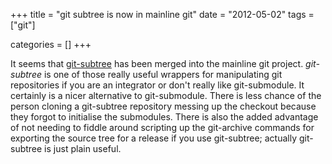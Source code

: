 +++
title = "git subtree is now in mainline git"
date = "2012-05-02"
tags = ["git"]


categories = []
+++

It seems that [git-subtree](git://github.com/apenwarr/git-subtree.git)
has been merged into the mainline git project. _git-subtree_ is one of
those really useful wrappers for manipulating git repositories if you
are an integrator or don't really like git-submodule. It certainly is
a nicer alternative to git-submodule. There is less chance of the
person cloning a git-subtree repository messing up the checkout because
they forgot to initialise the submodules. There is also the added
advantage of not needing to fiddle around scripting up the git-archive
commands for exporting the source tree for a release if you use
git-subtree; actually git-subtree is just plain useful.
